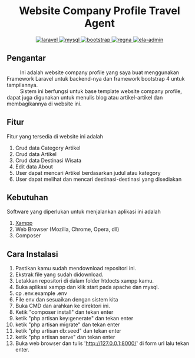 <h1 align="center">Website Company Profile Travel Agent</h1>

<div align="center">
  <a href="#">
    <img src="https://img.shields.io/badge/Laravel-6-red.svg?style=flat-square" alt="laravel">
  </a>
  <a href="#">
    <img src="https://img.shields.io/badge/MySQL-.-orange.svg?style=flat-square" alt="mysql">
  </a>
  <a href="#">
    <img src="https://img.shields.io/badge/Bootstrap-4-blue.svg?style=flat-square" alt="bootstrap">
  </a>
  <a href="#">
    <img src="https://img.shields.io/badge/%20-Regna%20Template%202-coral.svg" alt="regna">
  </a>
  <a href="#">
    <img src="https://img.shields.io/badge/%20-ElaAdmin%202-green.svg" alt="ela-admin">
  </a>
</div>



## Pengantar
&emsp; &emsp; Ini adalah website company profile yang saya buat menggunakan Framework Laravel untuk backend-nya dan framework bootstrap 4 untuk tampilannya. <br />
&emsp; &emsp; Sistem ini berfungsi untuk base template website company profile, dapat juga digunakan untuk menulis blog atau artikel-artikel dan membagikannya di website ini.<br />
	
	
## Fitur
Fitur yang tersedia di website ini adalah
1. Crud data Category Artikel 
2. Crud data Artikel
3. Crud data Destinasi Wisata
4. Edit data About
5. User dapat mencari Artikel berdasarkan judul atau kategory
6. User dapat melihat dan mencari destinasi-destinasi yang disediakan

## Kebutuhan
Software yang diperlukan untuk menjalankan aplikasi ini adalah
1. [Xampp](https://www.apachefriends.org/)
2. Web Browser (Mozilla, Chrome, Opera, dll)
3. Composer

## Cara Instalasi
1. Pastikan kamu sudah mendownload repositori ini.
2. Ekstrak file yang sudah didownload.
3. Letakkan repositori di dalam folder htdocts xampp kamu.
4. Buka aplikasi xampp dan klik start pada apache dan mysql.
5. cp .env.example .env
6. File env dan sesuaikan dengan sistem kita
7. Buka CMD dan arahkan ke direktori ini.
8. Ketik "composer install" dan tekan enter
9. ketik "php artisan key:generate" dan tekan enter
10. ketik "php artisan migrate" dan tekan enter
11. ketik "php artisan db:seed" dan tekan enter
12. ketik "php artisan serve" dan tekan enter
13. Buka web browser dan tulis 'http://127.0.0.1:8000/' di form url lalu tekan enter.

